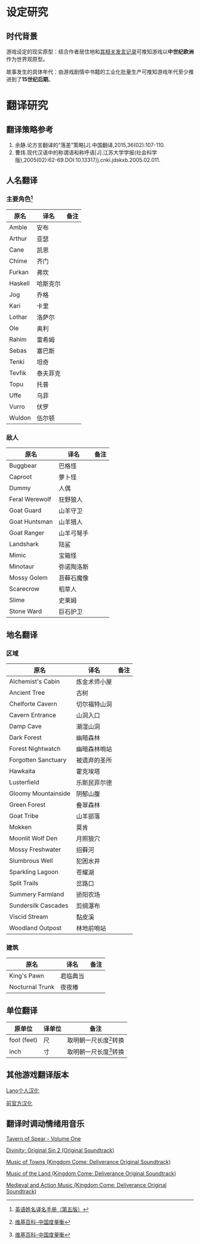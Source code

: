 # 设定研究

## 时代背景

游戏设定的现实原型：结合作者居住地和[其相关发言记录](https://discord.com/channels/981511623766331473/981984164347805716/999854144284282880)可推知游戏以**中世纪欧洲**作为世界观原型。

故事发生的具体年代：由游戏剧情中书籍的工业化批量生产可推知游戏年代至少推进到了**15世纪后期**。



# 翻译研究

## 翻译策略参考

1. 余静.论方言翻译的“落差”策略[J].中国翻译,2015,36(02):107-110.
2. 曹炜.现代汉语中的称谓语和称呼语[J].江苏大学学报(社会科学版),2005(02):62-69.DOI:10.13317/j.cnki.jdskxb.2005.02.011.


## 人名翻译

### 主要角色[^1]

原名 | 译名 | 备注
--- | --- | ---
Amble | 安布 | 
Arthur | 亚瑟 | 
Cane | 凯恩 | 
Chime | 齐门 | 
Furkan | 弗坎 | 
Haskell | 哈斯克尔 | 
Jog | 乔格 | 
Kari | 卡里 | 
Lothar | 洛萨尔 | 
Ole | 奥利 | 
Rahim | 雷希姆 | 
Sebas | 塞巴斯 | 
Tenki | 坦奇 | 
Tevfik | 泰夫菲克 | 
Topu | 托普 | 
Uffe | 乌菲 | 
Vurro | 伏罗 | 
Wuldon | 伍尔顿 | 

### 敌人

原名 | 译名 | 备注
--- | --- | ---
Buggbear | 巴格怪 | 
Caproot | 萝卜怪 | 
Dummy | 人偶 | 
Feral Werewolf | 狂野狼人 | 
Goat Guard | 山羊守卫 | 
Goat Huntsman | 山羊猎人 | 
Goat Ranger | 山羊弓弩手 | 
Landshark | 陆鲨 | 
Mimic | 宝箱怪 | 
Minotaur | 弥诺陶洛斯 | 
Mossy Golem | 苔藓石魔像 | 
Scarecrow | 稻草人 | 
Slime | 史莱姆 | 
Stone Ward | 巨石护卫 | 


## 地名翻译

### 区域

原名 | 译名 | 备注
--- | --- | ---
Alchemist's Cabin | 炼金术师小屋 | 
Ancient Tree | 古树 | 
Chelforte Cavern | 切尔福特山洞 | 
Cavern Entrance | 山洞入口 | 
Damp Cave | 潮湿山洞 | 
Dark Forest | 幽暗森林 | 
Forest Nightwatch | 幽暗森林哨站 | 
Forgotten Sanctuary | 被遗弃的圣所 | 
Hawkaita | 霍克埃塔 | 
Lusterfield | 乐斯民菲尔德 | 
Gloomy Mountainside | 阴郁山腹 | 
Green Forest | 叠翠森林 | 
Goat Tribe | 山羊部落 | 
Mokken | 莫肯 | 
Moonlit Wolf Den | 月照狼穴 | 
Mossy Freshwater | 招藓河 | 
Slumbrous Well | 犯困水井 | 
Sparkling Lagoon | 苍耀湖 | 
Split Trails | 岔路口 | 
Summery Farmland | 骄阳农场 | 
Sundersilk Cascades | 剪绸瀑布 | 
Viscid Stream | 黏皮溪 | 
Woodland Outpost | 林地前哨站 | 

### 建筑

原名 | 译名 | 备注
--- | --- | ---
King's Pawn | 君临典当 | 
Nocturnal Trunk | 夜夜椿 | 


## 单位翻译

原单位 | 译单位 | 备注
--- | --- | ---
foot (feet) | 尺 | 取明朝一尺长度[^2]转换
inch | 寸 | 取明朝一尺长度[^2]转换


## 其他游戏翻译版本

[Lano个人汉化](https://www.gamemale.com/forum.php?mod=viewthread&tid=99072)

[前官方汉化](https://tieba.baidu.com/p/7998972608)


## 翻译时调动情绪用音乐

[Tavern of Spear - Volume One](https://kindwyrm.bandcamp.com/album/tavern-of-spear-volume-one)

[Divinity: Original Sin 2 (Original Soundtrack)](https://open.spotify.com/album/54geghZhUleSbVnZEWE8Kx?si=n1GgWXT3S42_kZjWYrpTVg)

[Music of Towns (Kingdom Come: Deliverance Original Soundtrack)](https://open.spotify.com/album/4OBGHYM5e9BjeN1pCW0tXt?si=Cjztq0BtTOixGOQ4UpcWeQ)

[Music of the Land (Kingdom Come: Deliverance Original Soundtrack)](https://open.spotify.com/album/74lJQsk09eEXsrAqpdnOXo)

[Medieval and Action Music (Kingdom Come: Deliverance Original Soundtrack)](https://open.spotify.com/album/56mleWq37nn2zyoQFlaS65?si=SZoIMxcdRL-ZsXjXqzQhSA)



[^1]: [英语姓名译名手册（第五版）](https://www.cp.com.cn/book/d04f0003-3.html)
[^2]: [维基百科-中国度量衡](https://zh.wikipedia.org/wiki/%E4%B8%AD%E5%9C%8B%E5%BA%A6%E9%87%8F%E8%A1%A1)
